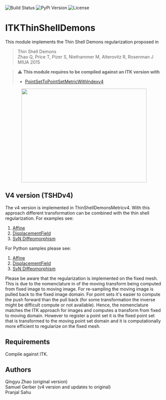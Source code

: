 ![Build Status](https://github.com/InsightSoftwareConsortium/ITKThinShellDemons/workflows/Build,%20test,%20package/badge.svg)
![PyPi Version](https://img.shields.io/pypi/v/itk-thinshelldemons.svg)
![License](https://img.shields.io/badge/License-Apache%202.0-blue.svg)

# ITKThinShellDemons

This module implements the Thin Shell Demons regularization proposed in

> Thin Shell Demons  
> Zhao Q, Price T, Pizer S, Niethammer M, Alterovitz R, Rosenman J  
> MIUA 2015  



> :warning: **This module requires to be compiled against an ITK version with**  
> - [PointSetToPointSetMetricWithIndexv4](https://github.com/InsightSoftwareConsortium/ITK/pull/2385)   
> 

<p align="center">
<img src="https://user-images.githubusercontent.com/1044135/158479969-7313ed94-c5fb-4803-ae8d-2c0631893664.png" width="400" height="300">
</p>

## V4 version (TSHDv4)

The v4 version is implemented in ThinShellDemonsMetricv4. With this approach different
transformation can be combined with the thin shell regularization. For examples see:
1. [Affine](./test/itkThinShellDemonsTestv4_Affine.cxx)
2. [DisplacementField](./test/itkThinShellDemonsTestv4_Displacement.cxx)
3. [SyN Diffeomorphism](./test/itkThinShellDemonsTestv4_SyN.cxx)

For Python samples please see:
1. [Affine](./examples/test_tsd_affine.py)
2. [DisplacementField](./examples/test_tsd_displacement.py)
3. [SyN Diffeomorphism](./examples/test_tsd_syn.py)

Please be aware that the regularization is implemented on the fixed mesh. This is due to the 
nomenclature in of the moving transform being computed from fixed image to moving image. For 
re-sampling the moving image is pulled back to the fixed image domain. For point sets
it's easier to compute the push forward than the pull back (for some transformation the 
inverse might be difficult compute or not available). Hence, the nomenclature matches
the ITK approach for images and computes a transform from fixed to moving domain. However to
register a point set it is the fixed point set that is transformed to the moving point set 
domain and it is computationally more efficient to regularize on the fixed mesh.


## Requirements

Compile against ITK.

## Authors
Qingyu Zhao (original version)  
Samuel Gerber (v4 version and updates to original)  
Pranjal Sahu
